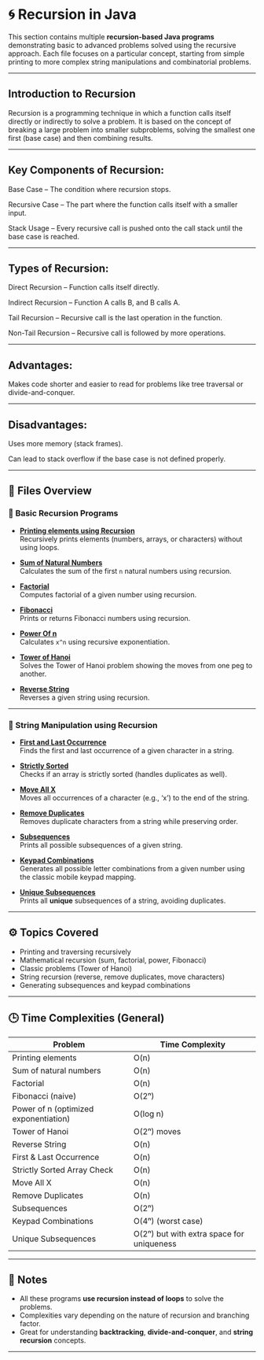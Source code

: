 # 🌀 Recursion in Java

This section contains multiple **recursion-based Java programs** demonstrating basic to advanced problems solved using the recursive approach. Each file focuses on a particular concept, starting from simple printing to more complex string manipulations and combinatorial problems.

---

## Introduction to Recursion

Recursion is a programming technique in which a function calls itself directly or indirectly to solve a problem.
It is based on the concept of breaking a large problem into smaller subproblems, solving the smallest one first (base case) and then combining results.

---

## Key Components of Recursion:

Base Case – The condition where recursion stops.

Recursive Case – The part where the function calls itself with a smaller input.

Stack Usage – Every recursive call is pushed onto the call stack until the base case is reached.

---

## Types of Recursion:

Direct Recursion – Function calls itself directly.

Indirect Recursion – Function A calls B, and B calls A.

Tail Recursion – Recursive call is the last operation in the function.

Non-Tail Recursion – Recursive call is followed by more operations.

---

## Advantages:

Makes code shorter and easier to read for problems like tree traversal or divide-and-conquer.

---

## Disadvantages:

Uses more memory (stack frames).

Can lead to stack overflow if the base case is not defined properly.

---

## 📂 Files Overview

### 🔹 Basic Recursion Programs
- **[Printing elements using Recursion](Recurssion/PrintRecurssion.java)**  
  Recursively prints elements (numbers, arrays, or characters) without using loops.

- **[Sum of Natural Numbers](Recurssion/SumOfNaturalNumbers.java)**  
  Calculates the sum of the first `n` natural numbers using recursion.

- **[Factorial](Recurssion/Factorial.java)**  
  Computes factorial of a given number using recursion.

- **[Fibonacci](Recurssion/Fibonacci.java)**  
  Prints or returns Fibonacci numbers using recursion.

- **[Power Of n](Recurssion/PowerOfn.java)**  
  Calculates `x^n` using recursive exponentiation.

- **[Tower of Hanoi](Recurssion/TowerOfHanoi.java)**  
  Solves the Tower of Hanoi problem showing the moves from one peg to another.

- **[Reverse String](Recurssion/ReverseString.java)**  
  Reverses a given string using recursion.

---

### 🔹 String Manipulation using Recursion
- **[First and Last Occurrence](Recurssion/FirstLastOccurrence.java)**  
  Finds the first and last occurrence of a given character in a string.

- **[Strictly Sorted](Recurssion/StrictlySorted.java)**  
  Checks if an array is strictly sorted (handles duplicates as well).

- **[Move All X](Recurssion/MoveAllX.java)**  
  Moves all occurrences of a character (e.g., ‘x’) to the end of the string.

- **[Remove Duplicates](Recurssion/RemoveDuplicates.java)**  
  Removes duplicate characters from a string while preserving order.

- **[Subsequences](Recurssion/Subsequences.java)**  
  Prints all possible subsequences of a given string.

- **[Keypad Combinations](Recurssion/KeypadCombinations.java)**  
  Generates all possible letter combinations from a given number using the classic mobile keypad mapping.

- **[Unique Subsequences](Recurssion/UniqueSubsequences.java)**  
  Prints all **unique** subsequences of a string, avoiding duplicates.

---

## ⚙️ Topics Covered
- Printing and traversing recursively  
- Mathematical recursion (sum, factorial, power, Fibonacci)  
- Classic problems (Tower of Hanoi)  
- String recursion (reverse, remove duplicates, move characters)  
- Generating subsequences and keypad combinations  

---

## 🕒 Time Complexities (General)
| Problem | Time Complexity |
|----------|-----------------|
| Printing elements | O(n) |
| Sum of natural numbers | O(n) |
| Factorial | O(n) |
| Fibonacci (naive) | O(2ⁿ) |
| Power of n (optimized exponentiation) | O(log n) |
| Tower of Hanoi | O(2ⁿ) moves |
| Reverse String | O(n) |
| First & Last Occurrence | O(n) |
| Strictly Sorted Array Check | O(n) |
| Move All X | O(n) |
| Remove Duplicates | O(n) |
| Subsequences | O(2ⁿ) |
| Keypad Combinations | O(4ⁿ) (worst case) |
| Unique Subsequences | O(2ⁿ) but with extra space for uniqueness |

---

## 📝 Notes
- All these programs **use recursion instead of loops** to solve the problems.  
- Complexities vary depending on the nature of recursion and branching factor.  
- Great for understanding **backtracking**, **divide-and-conquer**, and **string recursion** concepts.

---
